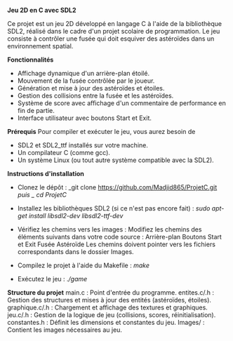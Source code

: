 **Jeu 2D en C avec SDL2**

Ce projet est un jeu 2D développé en langage C à l'aide de la bibliothèque SDL2, réalisé dans le cadre d'un projet scolaire de programmation. Le jeu consiste à contrôler une fusée qui doit esquiver des astéroïdes dans un environnement spatial.

**Fonctionnalités**
- Affichage dynamique d'un arrière-plan étoilé.
- Mouvement de la fusée contrôlée par le joueur.
- Génération et mise à jour des astéroïdes et étoiles.
- Gestion des collisions entre la fusée et les astéroïdes.
- Système de score avec affichage d'un commentaire de performance en fin de partie.
- Interface utilisateur avec boutons Start et Exit.

**Prérequis** 
Pour compiler et exécuter le jeu, vous aurez besoin de
- SDL2 et SDL2_ttf installés sur votre machine.
- Un compilateur C (comme gcc).
- Un système Linux (ou tout autre système compatible avec la SDL2).

**Instructions d'installation**
- Clonez le dépôt :
  _git clone https://github.com/Madjid865/ProjetC.git _puis _
  cd ProjetC_
- Installez les bibliothèques SDL2 (si ce n'est pas encore fait) :
  _sudo apt-get install libsdl2-dev libsdl2-ttf-dev_
- Vérifiez les chemins vers les images : Modifiez les chemins des éléments suivants dans votre code source :
  Arrière-plan
  Boutons Start et Exit
  Fusée
  Astéroïde
Les chemins doivent pointer vers les fichiers correspondants dans le dossier Images.

- Compilez le projet à l'aide du Makefile :
  _make_
- Exécutez le jeu :
  ._/game_
  
**Structure du projet**
main.c : Point d'entrée du programme.
entites.c/.h : Gestion des structures et mises à jour des entités (astéroïdes, étoiles).
graphique.c/.h : Chargement et affichage des textures et graphiques.
jeu.c/.h : Gestion de la logique de jeu (collisions, scores, réinitialisation).
constantes.h : Définit les dimensions et constantes du jeu.
Images/ : Contient les images nécessaires au jeu.
